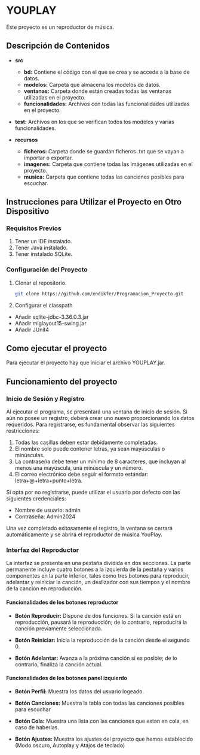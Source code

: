 # YOUPLAY

Este proyecto es un reproductor de música.

## Descripción de Contenidos

- **src**
  - **bd:** Contiene el código con el que se crea y se accede a la base de datos.
  - **modelos:** Carpeta que almacena los modelos de datos.
  - **ventanas:** Carpeta donde están creadas todas las ventanas utilizadas en el proyecto.
  - **funcionalidades:** Archivos con todas las funcionalidades utilizadas en el proyecto.

- **test:** Archivos en los que se verifican todos los modelos y varias funcionalidades.

- **recursos**
  - **ficheros:** Carpeta donde se guardan ficheros .txt que se vayan a importar o exportar.
  - **imagenes:** Carpeta que contiene todas las imágenes utilizadas en el proyecto.
  - **musica:** Carpeta que contiene todas las canciones posibles para escuchar.

## Instrucciones para Utilizar el Proyecto en Otro Dispositivo

### Requisitos Previos

1. Tener un IDE instalado.
2. Tener Java instalado.
3. Tener instalado SQLite.

### Configuración del Proyecto

1. Clonar el repositorio.

   ```bash
   git clone https://github.com/endikfer/Programacion_Proyecto.git

2. Configurar el classpath

* Añadir sqlite-jdbc-3.36.0.3.jar
* Añadir miglayout15-swing.jar
* Añadir JUnit4

## Como ejecutar el proyecto

Para ejecutar el proyecto hay que iniciar el archivo YOUPLAY.jar.

## Funcionamiento del proyecto

### Inicio de Sesión y Registro

Al ejecutar el programa, se presentará una ventana de inicio de sesión. Si aún no posee un registro, deberá crear uno nuevo proporcionando los datos requeridos. Para registrarse, es fundamental observar las siguientes restricciones:

1. Todas las casillas deben estar debidamente completadas.
2. El nombre solo puede contener letras, ya sean mayúsculas o minúsculas.
3. La contraseña debe tener un mínimo de 8 caracteres, que incluyan al menos una mayúscula, una minúscula y un número.
4. El correo electrónico debe seguir el formato estándar: letra+@+letra+punto+letra.

Si opta por no registrarse, puede utilizar el usuario por defecto con las siguientes credenciales:

- Nombre de usuario: admin
- Contraseña: Admin2024

Una vez completado exitosamente el registro, la ventana se cerrará automáticamente y se abrirá el reproductor de música YouPlay.

### Interfaz del Reproductor

La interfaz se presenta en una pestaña dividida en dos secciones. La parte permanente incluye cuatro botones a la izquierda de la pestaña y varios componentes en la parte inferior, tales como tres botones para reproducir, adelantar y reiniciar la canción, un deslizador con sus tiempos y el nombre de la canción en reproducción.

#### Funcionalidades de los botones reproductor

- **Botón Reproducir:** Dispone de dos funciones. Si la canción está en reproducción, pausará la reproducción; de lo contrario, reproducirá la canción previamente seleccionada.

- **Botón Reiniciar:** Inicia la reproducción de la canción desde el segundo 0.

- **Botón Adelantar:** Avanza a la próxima canción si es posible; de lo contrario, finaliza la canción actual.

#### Funcionalidades de los botones panel izquierdo

- **Botón Perfil:** Muestra los datos del usuario logeado.

- **Botón Canciones:** Muestra la tabla con todas las canciones posibles para escuchar

- **Botón Cola:** Muestra una lista con las canciones que estan en cola, en caso de haberlas.

- **Botón Ajustes:** Muestra los ajustes del proyecto que hemos establecido (Modo oscuro, Autoplay y Atajos de teclado)